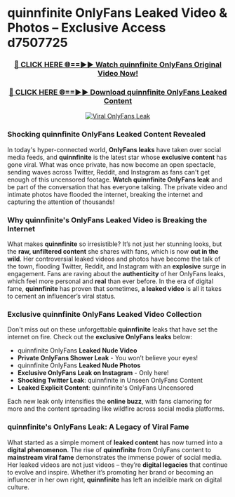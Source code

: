 # quinnfinite OnlyFans Leaked Video & Photos – Exclusive Access d7507725

<div align="center">

### [🔴 CLICK HERE 🌐==►► Watch quinnfinite OnlyFans Original Video Now!](https://aff.leakpic.com/?utm_medium=9dac6e3e92780789e695eb65dc45befdb20081c8&utm_campaign=Link_for_leakpic_com_d7507725)

### [🔴 CLICK HERE 🌐==►► Download quinnfinite OnlyFans Leaked Content](https://aff.leakpic.com/?utm_medium=9dac6e3e92780789e695eb65dc45befdb20081c8&utm_campaign=Link_for_leakpic_com_d7507725)

[![Viral OnlyFans Leak](https://i.ibb.co.com/xMMVF88/686577567.gif)](https://aff.leakpic.com/?utm_medium=9dac6e3e92780789e695eb65dc45befdb20081c8&utm_campaign=Link_for_leakpic_com_d7507725)

</div>

### Shocking quinnfinite OnlyFans Leaked Content Revealed
In today's hyper-connected world, **OnlyFans leaks** have taken over social media feeds, and **quinnfinite** is the latest star whose **exclusive content** has gone viral. What was once private, has now become an open spectacle, sending waves across Twitter, Reddit, and Instagram as fans can't get enough of this uncensored footage. 
**Watch quinnfinite OnlyFans leak** and be part of the conversation that has everyone talking. The private video and intimate photos have flooded the internet, breaking the internet and capturing the attention of thousands!

### Why quinnfinite's OnlyFans Leaked Video is Breaking the Internet
What makes **quinnfinite** so irresistible? It’s not just her stunning looks, but the **raw, unfiltered content** she shares with fans, which is now **out in the wild**. Her controversial leaked videos and photos have become the talk of the town, flooding Twitter, Reddit, and Instagram with an **explosive** surge in engagement. 
Fans are raving about the **authenticity** of her OnlyFans leaks, which feel more personal and **real** than ever before. In the era of digital fame, **quinnfinite** has proven that sometimes, **a leaked video** is all it takes to cement an influencer’s viral status.

### Exclusive quinnfinite OnlyFans Leaked Video Collection
Don't miss out on these unforgettable **quinnfinite** leaks that have set the internet on fire. Check out the **exclusive OnlyFans leaks** below:

- quinnfinite OnlyFans **Leaked Nude Video**
- **Private OnlyFans Shower Leak** - You won’t believe your eyes!
- quinnfinite OnlyFans **Leaked Nude Photos**
- **Exclusive OnlyFans Leak on Instagram** - Only here!
- **Shocking Twitter Leak**: quinnfinite in Unseen OnlyFans Content
- **Leaked Explicit Content**: quinnfinite's OnlyFans Uncensored

Each new leak only intensifies the **online buzz**, with fans clamoring for more and the content spreading like wildfire across social media platforms.

### quinnfinite's OnlyFans Leak: A Legacy of Viral Fame
What started as a simple moment of **leaked content** has now turned into a **digital phenomenon**. The rise of **quinnfinite** from OnlyFans content to **mainstream viral fame** demonstrates the immense power of social media. 
Her leaked videos are not just videos – they’re **digital legacies** that continue to evolve and inspire. Whether it’s promoting her brand or becoming an influencer in her own right, **quinnfinite** has left an indelible mark on digital culture.

